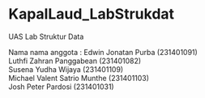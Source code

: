 # KapalLaud_LabStrukdat
UAS Lab Struktur Data

Nama nama anggota : 
Edwin Jonatan Purba 			(231401091) <br>
Luthfi Zahran Panggabean             	(231401082) <br>
Susena Yudha Wijaya                       	(231401109) <br>
Michael Valent Satrio Munthe       	(231401103) <br>
Josh Peter Pardosi 			(231401031)
